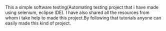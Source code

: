 This a simple software testing(Automating testing project that i have made using selenium, eclipse IDE). I have also shared all the resources from whom i take help to made this project.By following that tutorials anyone can easily made this kind of project.
